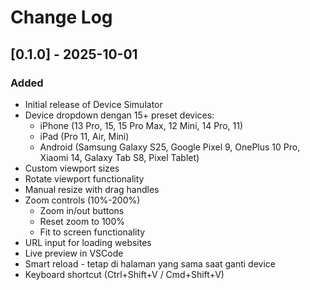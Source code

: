 # Change Log

<!-- ## [0.1.1] - 2025-10-02

### Improved
- 🚀 Optimasi performa rendering viewport untuk loading yang lebih cepat
- ⚡ Peningkatan kecepatan switching antar device presets
- 🎨 Perbaikan responsivitas toolbar pada window kecil
- 📦 Optimasi ukuran package extension (reduced by ~15%)

### Fixed
- 🐛 Perbaikan bug pada custom viewport resize di corner handles
- 🔧 Fix memory leak pada history manager
- ✨ Perbaikan visual glitch saat zoom di level ekstrem
- 🎯 Stabilitas lebih baik saat multiple simulator instances

### Changed
- 💾 History manager sekarang lebih stabil dan reliable
- 🔄 Improved auto-refresh behavior saat ganti device
- 📐 Better viewport dimension calculation -->

## [0.1.0] - 2025-10-01

### Added
- Initial release of Device Simulator
- Device dropdown dengan 15+ preset devices:
  - iPhone (13 Pro, 15, 15 Pro Max, 12 Mini, 14 Pro, 11)
  - iPad (Pro 11, Air, Mini)
  - Android (Samsung Galaxy S25, Google Pixel 9, OnePlus 10 Pro, Xiaomi 14, Galaxy Tab S8, Pixel Tablet)
- Custom viewport sizes
- Rotate viewport functionality
- Manual resize with drag handles
- Zoom controls (10%-200%)
  - Zoom in/out buttons
  - Reset zoom to 100%
  - Fit to screen functionality
- URL input for loading websites
- Live preview in VSCode
- Smart reload - tetap di halaman yang sama saat ganti device
- Keyboard shortcut (Ctrl+Shift+V / Cmd+Shift+V)
